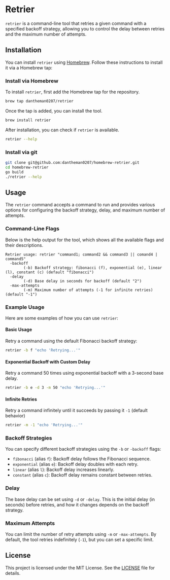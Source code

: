# Retrier

`retrier` is a command-line tool that retries a given command with a specified backoff strategy, allowing you to control the delay between retries and the maximum number of attempts.

## Installation

You can install `retrier` using [Homebrew](https://brew.sh/). Follow these instructions to install it via a Homebrew tap:

### Install via Homebrew

To install `retrier`, first add the Homebrew tap for the repository.

```bash
brew tap dantheman0207/retrier
```

Once the tap is added, you can install the tool.

```bash
brew install retrier
```

After installation, you can check if `retrier` is available.

```bash
retrier --help
```

### Install via git

```bash
git clone git@github.com:dantheman0207/homebrew-retrier.git
cd homebrew-retrier
go build
./retrier --help
```

## Usage

The `retrier` command accepts a command to run and provides various options for configuring the backoff strategy, delay, and maximum number of attempts.

### Command-Line Flags

Below is the help output for the tool, which shows all the available flags and their descriptions.

```
Retrier usage: retrier "command1; command2 && command3 || comand4 | command5"
  -backoff
        (-b) Backoff strategy: fibonacci (f), exponential (e), linear (l), constant (c) (default "fibonacci")
  -delay
        (-d) Base delay in seconds for backoff (default "2")
  -max-attempts
        (-m) Maximum number of attempts (-1 for infinite retries) (default "-1")
```

### Example Usage

Here are some examples of how you can use `retrier`:

#### Basic Usage

Retry a command using the default Fibonacci backoff strategy:

```bash
retrier -b f "echo 'Retrying...'"
```

#### Exponential Backoff with Custom Delay

Retry a command 50 times using exponential backoff with a 3-second base delay.

```bash
retrier -b e -d 3 -m 50 "echo 'Retrying...'"
```

#### Infinite Retries

Retry a command infinitely until it succeeds by passing it `-1` (default behavior)

```bash
retrier -m -1 "echo 'Retrying...'"
```


### Backoff Strategies

You can specify different backoff strategies using the `-b` or `-backoff` flags:

- `fibonacci` (alias `f`): Backoff delay follows the Fibonacci sequence.
- `exponential` (alias `e`): Backoff delay doubles with each retry.
- `linear` (alias `l`): Backoff delay increases linearly.
- `constant` (alias `c`): Backoff delay remains constant between retries.

### Delay

The base delay can be set using `-d` or `-delay`. This is the initial delay (in seconds) before retries, and how it changes depends on the backoff strategy.

### Maximum Attempts

You can limit the number of retry attempts using `-m` or `-max-attempts`. By default, the tool retries indefinitely (`-1`), but you can set a specific limit.

## License

This project is licensed under the MIT License. See the [LICENSE](LICENSE) file for details.